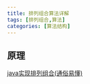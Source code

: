 ```yaml
---
title: 排列组合算法详解
tags: [排列组合,算法]
categories: [算法结构]
---
```


## 原理
[java实现排列组合(通俗易懂)](https://www.cnblogs.com/zzlback/p/10947064.html)


